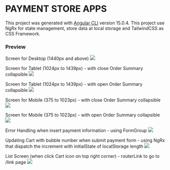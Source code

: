 # PAYMENT STORE APPS

This project was generated with [Angular CLI](https://github.com/angular/angular-cli) version 15.0.4. This project use NgRx for state management, store data at local storage and TailwindCSS as CSS Framework.

### Preview

Screen for Desktop (1440px and above)
![](desktop-preview.png)

Screen for Tablet (1024px to 1439px) - with close Order Summary collapsible
![](tablet-closed-order.png)

Screen for Tablet (1024px to 1439px) - with open Order Summary collapsible
![](tablet-opened-order.png)

Screen for Mobile (375 to 1023px) - with close Order Summary collapsible
![](mobile-closed-order.png)

Screen for Mobile (375 to 1023px) - with open Order Summary collapsible
![](mobile-opened-order.png)

Error Handling when insert payment information - using FormGroup
![](error-handling.png)

Updating Cart with bubble number when submit payment form - using NgRx that dispatch the increment with initialState of localStorage length
![](cart.png)

List Screen (when click Cart icon on top right corner) - routerLink to go to /link page
![](list-screen.png)